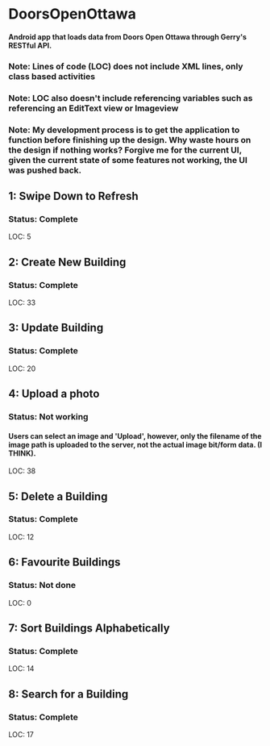 # DoorsOpenOttawa

#### Android app that loads data from Doors Open Ottawa through Gerry's RESTful API.

### Note: Lines of code (LOC) does not include XML lines, only class based activities
### Note: LOC also doesn't include referencing variables such as referencing an EditText view or Imageview

### Note: My development process is to get the application to function before finishing up the design. Why waste hours on the design if nothing works? Forgive me for the current UI, given the current state of some features not working, the UI was pushed back.

## 1: Swipe Down to Refresh
### Status: Complete
LOC: 5

## 2: Create New Building
### Status: Complete
LOC: 33

## 3: Update Building
### Status: Complete
LOC: 20

## 4: Upload a photo
### Status: Not working 
#### Users can select an image and 'Upload', however, only the filename of the image path is uploaded to the server, not the actual image bit/form data. (I THINK). 
LOC: 38

## 5: Delete a Building
### Status: Complete
LOC: 12

## 6: Favourite Buildings
### Status: Not done
LOC: 0

## 7: Sort Buildings Alphabetically
### Status: Complete
LOC: 14

## 8: Search for a Building
### Status: Complete
LOC: 17
